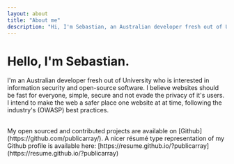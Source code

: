 ```yaml
---
layout: about
title: "About me"
description: "Hi, I'm Sebastian, an Australian developer fresh out of University who is interested in information security and open-source software."
---
```


<!-- <img src="{% asset_path 'about.jpg' %}" alt="About Nielsen Ramon header image" /> -->
# Hello, I'm Sebastian.
I'm an Australian developer fresh out of University who is interested in information security and open-source software. I believe websites should be fast for everyone, simple, secure and not evade the privacy of it's users. I intend to make the web a safer place one website at at time, following the industry's (OWASP) best practices.

<br>
My open sourced and contributed projects are available on [Github](https://github.com/publicarray/). A nicer résumé type representation of my Github profile is available here: [https://resume.github.io/?publicarray](https://resume.github.io/?publicarray)
<!-- https://api.github.com/users/publicarray/repos -->
